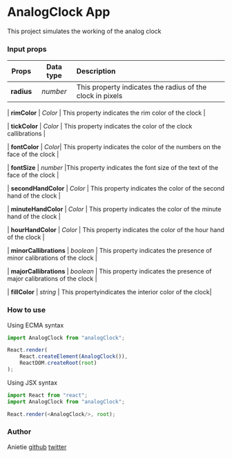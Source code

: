 # AnalogClock App

This project simulates the working of the analog clock

### Input props

| Props   | Data type |    Description |
| :------: | :----: | :-----------------|
| **radius** | *number* | This property indicates the radius of the clock in pixels |

| **rimColor** | *Color* | This property indicates the rim color of the clock |

| **tickColor** | *Color* | This property indicates the color of the clock callibrations |

| **fontColor** | *Color*| This property indicates the color of the numbers on the face of the clock |

| **fontSize** | *number* |This property indicates the font size of the text of the face of the clock |

| **secondHandColor** | *Color* | This property indicates the color of the second hand of the clock |

| **minuteHandColor** | *Color* | This property indicates the color of the minute hand of the clock |

| **hourHandColor** | *Color* | This property indicates the color of the hour hand of the clock |

| **minorCallibrations** | *boolean* | This property indicates the presence of minor calibrations of the clock |

| **majorCallibrations** | *boolean* | This property indicates the presence of major calibrations of the clock |

| **fillColor** | *string* | This propertyindicates the interior color of the clock|


### How to use
Using ECMA syntax
``` javascript
import AnalogClock from "analogClock";

React.render(
	React.createElement(AnalogClock()),
	ReactDOM.createRoot(root)
);
```

Using JSX syntax
``` javascript
import React from "react";
import AnalogClock from "analogClock";

React.render(<AnalogClock/>, root);
```

### Author
Anietie [github](https://github.com) [twitter](https://www/twitter.com)

